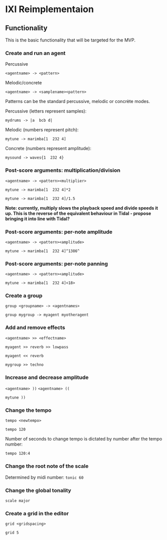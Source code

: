 # IXI Reimplementaion

## Functionality

This is the basic functionality that will be targeted for the MVP.

### Create and run an agent

Percussive

`<agentname> -> <pattern>`


Melodic/concrete

`<agentname> -> <samplename><pattern>`


Patterns can be the standard percussive, melodic or concrète modes.

Percussive (letters represent samples):

```
mydrums -> |a  bcb d|
```

Melodic (numbers represent pitch):

```
mytune -> marimba[1  232 4]
```

Concrete (numbers represent amplitude):

```
mysound -> waves{1  232 4}
```
### Post-score arguments: multiplication/division

`<agentname> -> <pattern><multiplier>`

```
mytune -> marimba[1  232 4]*2
```
```
mytune -> marimba[1  232 4]/1.5
```
**Note: currently, multiply slows the playback speed and divide speeds it up. This is the reverse of the equivalent behaviour in Tidal - propose bringing it into line with Tidal?**


### Post-score arguments: per-note amplitude

`<agentname> -> <pattern><amplitude>`

```
mytune -> marimba[1  232 4]^1386^
```

### Post-score arguments: per-note panning

`<agentname> -> <pattern><amplitude>`

```
mytune -> marimba[1  232 4]<18>
```

### Create a group

`group <groupname> -> <agentnames>`

`group mygroup -> myagent myotheragent`

### Add and remove effects

`<agentname> >> <effectname>`

```
myagent >> reverb >> lowpass

myagent << reverb
```
`mygroup >> techno`

### Increase and decrease amplitude

`<agentname> ))`
`<agentname> ((`

```
mytune ))
```

### Change the tempo

`tempo <newtempo>`

```
tempo 120
```
Number of seconds to change tempo is dictated by number after the tempo number:

```
tempo 120:4
```

### Change the root note of the scale

Determined by midi number:
`tonic 60`

### Change the global tonality

`scale major`

### Create a grid in the editor

`grid <gridspacing>`

```
grid 5
```

###
